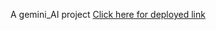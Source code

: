 A gemini_AI project
[Click here for deployed link]([https://gemini-ai-henna.vercel.app/](https://gemini-ai-henna.vercel.app/))
